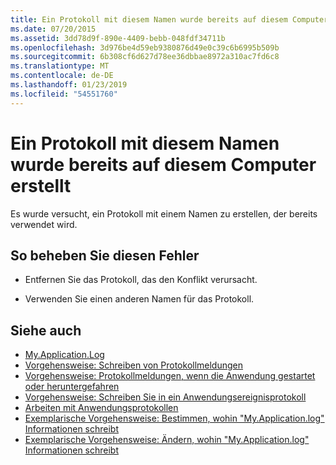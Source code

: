 ```yaml
---
title: Ein Protokoll mit diesem Namen wurde bereits auf diesem Computer erstellt
ms.date: 07/20/2015
ms.assetid: 3dd78d9f-890e-4409-bebb-048fdf34711b
ms.openlocfilehash: 3d976be4d59eb9380876d49e0c39c6b6995b509b
ms.sourcegitcommit: 6b308cf6d627d78ee36dbbae8972a310ac7fd6c8
ms.translationtype: MT
ms.contentlocale: de-DE
ms.lasthandoff: 01/23/2019
ms.locfileid: "54551760"
---
```

# <a name="a-log-has-already-been-created-with-this-name-on-this-machine"></a>Ein Protokoll mit diesem Namen wurde bereits auf diesem Computer erstellt
Es wurde versucht, ein Protokoll mit einem Namen zu erstellen, der bereits verwendet wird.  
  
## <a name="to-correct-this-error"></a>So beheben Sie diesen Fehler  
  
-   Entfernen Sie das Protokoll, das den Konflikt verursacht.  
  
-   Verwenden Sie einen anderen Namen für das Protokoll.  
  
## <a name="see-also"></a>Siehe auch
- [My.Application.Log](xref:Microsoft.VisualBasic.ApplicationServices.ApplicationBase.Log)
- [Vorgehensweise: Schreiben von Protokollmeldungen](../../visual-basic/developing-apps/programming/log-info/how-to-write-log-messages.md)
- [Vorgehensweise: Protokollmeldungen, wenn die Anwendung gestartet oder heruntergefahren](../../visual-basic/developing-apps/programming/log-info/how-to-log-messages-when-the-application-starts-or-shuts-down.md)
- [Vorgehensweise: Schreiben Sie in ein Anwendungsereignisprotokoll](../../visual-basic/developing-apps/programming/log-info/how-to-write-to-an-application-event-log.md)
- [Arbeiten mit Anwendungsprotokollen](../../visual-basic/developing-apps/programming/log-info/working-with-application-logs.md)
- [Exemplarische Vorgehensweise: Bestimmen, wohin "My.Application.log" Informationen schreibt](../../visual-basic/developing-apps/programming/log-info/walkthrough-determining-where-my-application-log-writes-information.md)
- [Exemplarische Vorgehensweise: Ändern, wohin "My.Application.log" Informationen schreibt](../../visual-basic/developing-apps/programming/log-info/walkthrough-changing-where-my-application-log-writes-information.md)
